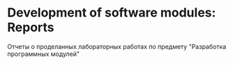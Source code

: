 # Development of software modules: Reports

Отчеты о проделанных лабораторных работах по предмету "Разработка программных модулей"
